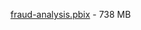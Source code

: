 [fraud-analysis.pbix](https://drive.google.com/file/d/1SZBy3vimYa0_BGazLk_qGiBXt8anmXGh/view?usp=sharing) - 738 MB
